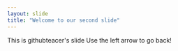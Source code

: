 ```yaml
---
layout: slide
title: "Welcome to our second slide"
---
```

This is githubteacer's slide
Use the left arrow to go back!
